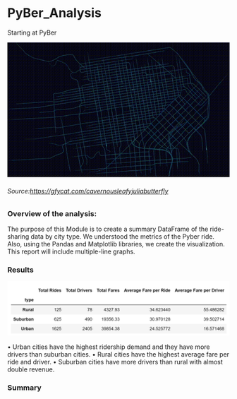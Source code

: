 # PyBer_Analysis
Starting at PyBer

![img](CavernousLeafyJuliabutterfly-mobile.gif)

###### Source:https://gfycat.com/cavernousleafyjuliabutterfly

### Overview of the analysis:
The purpose of this Module is to create a summary DataFrame of the ride-sharing data by city type. We understood the metrics of the Pyber ride. Also, using the Pandas and Matplotlib libraries, we create the visualization. This report will include multiple-line graphs.

### Results

 ![img](https://github.com/Edgarhv/PyBer_Analysis/blob/a5816a0e99dfa0fd23323a4291f060dad2554ba9/PyBer%20summary%20DataFrame.png)
 
 • Urban cities have the highest ridership demand and they have more drivers than suburban cities.
 • Rural cities have the highest average fare per ride and driver.
 •	Suburban cities have more drivers than rural with almost double revenue.

### Summary
